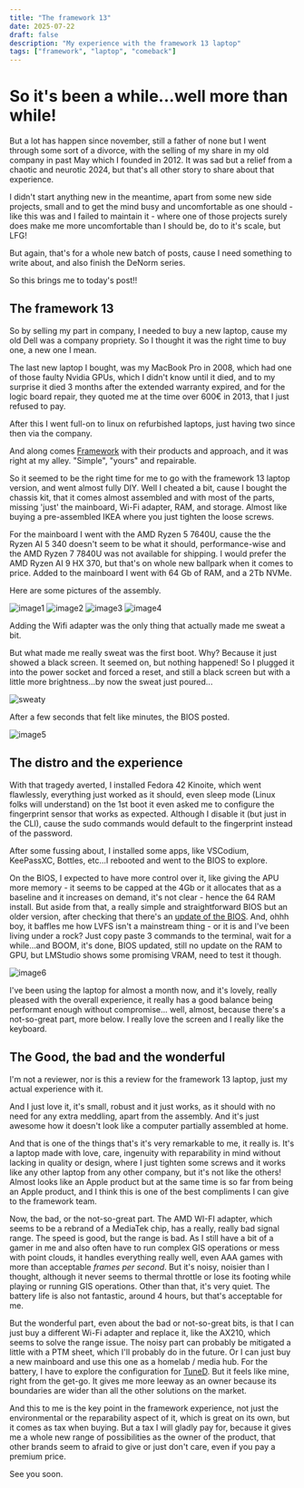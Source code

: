 ```yaml
---
title: "The framework 13"
date: 2025-07-22
draft: false
description: "My experience with the framework 13 laptop"
tags: ["framework", "laptop", "comeback"]
---
```


# So it's been a while...well more than while!

But a lot has happen since november, still a father of none but I went through some sort of a divorce, with the selling of my share in my old company in past May which I founded in 2012. It was sad but a relief from a chaotic and neurotic 2024, but that's all other story to share about that experience.

I didn't start anything new in the meantime, apart from some new side projects, small and to get the mind busy and uncomfortable as one should - like this was and I failed to maintain it - where one of those projects surely does make me more uncomfortable than I should be, do to it's scale, but LFG!

But again, that's for a whole new batch of posts, cause I need something to write about, and also finish the DeNorm series.

So this brings me to today's post!!

## The framework 13

So by selling my part in company, I needed to buy a new laptop, cause my old Dell was a company propriety. So I thought it was the right time to buy one, a new one I mean.

The last new laptop I bought, was my MacBook Pro in 2008, which had one of those faulty Nvidia GPUs, which I didn't know until it died, and to my surprise it died 3 months after the extended warranty expired, and for the logic board repair, they quoted me at the time over 600€ in 2013, that I just refused to pay.

After this I went full-on to linux on refurbished laptops, just having two since then via the company.

And along comes [Framework](https://frame.work/pt/en) with their products and approach, and it was right at my alley. "Simple", "yours" and repairable.

So it seemed to be the right time for me to go with the framework 13 laptop version, and went almost fully DIY. Well I cheated a bit, cause I bought the chassis kit, that it comes almost assembled and with most of the parts, missing 'just' the mainboard, Wi-Fi adapter, RAM, and storage. Almost like buying a pre-assembled IKEA where you just tighten the loose screws.

For the mainboard I went with the AMD Ryzen 5 7640U, cause the the Ryzen AI 5 340 doesn't seem to be what it should, performance-wise and the AMD Ryzen 7 7840U was not available for shipping. I would prefer the AMD Ryzen AI 9 HX 370, but that's on whole new ballpark when it comes to price. Added to the mainboard I went with 64 Gb of RAM, and a 2Tb NVMe.

Here are some pictures of the assembly.

![image1](img/1.jpg)
![image2](img/2.jpg)
![image3](img/3.jpg)
![image4](img/4.jpg)



Adding the Wifi adapter was the only thing that actually made me sweat a bit.

But what made me really sweat was the first boot. Why? Because it just showed a black screen. It seemed on, but nothing happened! So I plugged it into the power socket and forced a reset, and still a black screen but with a little more brightness...by now the sweat just poured...

![sweaty](img/huh.gif)

After a few seconds that felt like minutes, the BIOS posted.

![image5](img/5.jpg)


## The distro and the experience

With that tragedy averted, I installed Fedora 42 Kinoite, which went flawlessly, everything just worked as it should, even sleep mode (Linux folks will understand) on the 1st boot it even asked me to configure the fingerprint sensor that works as expected. Although I disable it (but just in the CLI), cause the sudo commands would default to the fingerprint instead of the password.

After some fussing about, I installed some apps, like VSCodium, KeePassXC, Bottles, etc...I rebooted and went to the BIOS to explore.

On the BIOS, I expected to have more control over it, like giving the APU more memory - it seems to be capped at the 4Gb or it allocates that as a baseline and it increases on demand, it's not clear - hence the 64 RAM install. But aside from that, a really simple and straightforward BIOS but an older version, after checking that there's an [update of the BIOS](https://knowledgebase.frame.work/en_us/framework-laptop-13-bios-and-driver-releases-amd-ryzen-7040-series-r1rXGVL16S). And, ohhh boy, it baffles me how LVFS isn't a mainstream thing - or it is and I've been living under a rock? Just copy paste 3 commands to the terminal, wait for a while...and BOOM, it's done, BIOS updated, still no update on the RAM to GPU, but LMStudio shows some promising VRAM, need to test it though. 

![image6](img/6.jpg)

I've been using the laptop for almost a month now, and it's lovely, really pleased with the overall experience, it really has a good balance being performant enough without compromise... well, almost, because there's a not-so-great part, more below. I really love the screen and I really like the keyboard.


## The Good, the bad and the wonderful

I'm not a reviewer, nor is this a review for the framework 13 laptop, just my actual experience with it.

And I just love it, it's small, robust and it just works, as it should with no need for any extra meddling, apart from the assembly. And it's just awesome how it doesn't look like a computer partially assembled at home. 

And that is one of the things that's it's very remarkable to me, it really is. It's a laptop made with love, care, ingenuity with reparability in mind without lacking in quality or design, where I just tighten some screws and it works like any other laptop from any other company, but it's not like the others! Almost looks like an Apple product but at the same time is so far from being an Apple product, and I think this is one of the best compliments I can give to the framework team.

Now, the bad, or the not-so-great part. The AMD WI-FI adapter, which seems to be a rebrand of a MediaTek chip, has a really, really bad signal range. The speed is good, but the range is bad. As I still have a bit of a gamer in me and also often have to run complex GIS operations or mess with point clouds, it handles everything really well, even AAA games with more than acceptable _frames per second_. But it's noisy, noisier than I thought, although it never seems to thermal throttle or lose its footing while playing or running GIS operations. Other than that, it's very quiet. The battery life is also not fantastic, around 4 hours, but that's acceptable for me.

But the wonderful part, even about the bad or not-so-great bits, is that I can just buy a different Wi-Fi adapter and replace it, like the AX210, which seems to solve the range issue. The noisy part can probably be mitigated a little with a PTM sheet, which I'll probably do in the future. Or I can just buy a new mainboard and use this one as a homelab / media hub. For the battery, I have to explore the configuration for [TuneD](https://docs.redhat.com/en/documentation/red_hat_enterprise_linux/8/html/monitoring_and_managing_system_status_and_performance/getting-started-with-tuned_monitoring-and-managing-system-status-and-performance). But it feels like mine, right from the get-go. It gives me more leeway as an owner because its boundaries are wider than all the other solutions on the market.

And this to me is the key point in the framework experience, not just the environmental or the reparability aspect of it, which is great on its own, but it comes as tax when buying. But a tax I will gladly pay for, because it gives me a whole new range of possibilities as the owner of the product, that other brands seem to afraid to give or just don't care, even if you pay a premium price.

See you soon.



